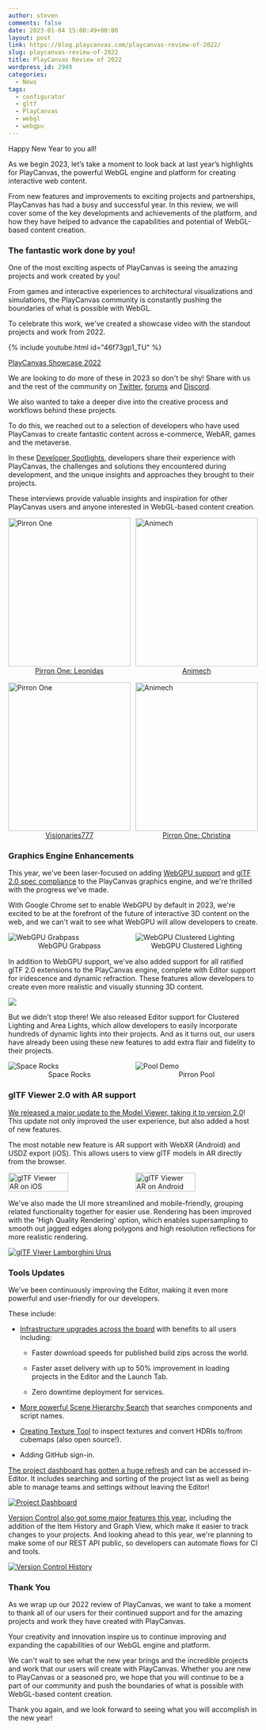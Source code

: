 ```yaml
---
author: steven
comments: false
date: 2023-01-04 15:00:49+00:00
layout: post
link: https://blog.playcanvas.com/playcanvas-review-of-2022/
slug: playcanvas-review-of-2022
title: PlayCanvas Review of 2022
wordpress_id: 2949
categories:
  - News
tags:
  - configurator
  - gltf
  - PlayCanvas
  - webgl
  - webgpu
---
```


Happy New Year to you all!

As we begin 2023, let’s take a moment to look back at last year’s highlights for PlayCanvas, the powerful WebGL engine and platform for creating interactive web content.

From new features and improvements to exciting projects and partnerships, PlayCanvas has had a busy and successful year. In this review, we will cover some of the key developments and achievements of the platform, and how they have helped to advance the capabilities and potential of WebGL-based content creation.

### The fantastic work done by you!

One of the most exciting aspects of PlayCanvas is seeing the amazing projects and work created by you!

From games and interactive experiences to architectural visualizations and simulations, the PlayCanvas community is constantly pushing the boundaries of what is possible with WebGL.

To celebrate this work, we've created a showcase video with the standout projects and work from 2022.

{% include youtube.html id="46f73gp1_TU" %}

[PlayCanvas Showcase 2022](https://blog.playcanvas.com/our-2022-developer-showreel-is-live/)

We are looking to do more of these in 2023 so don't be shy! Share with us and the rest of the community on [Twitter](https://twitter.com/playcanvas), [forums](https://forum.playcanvas.com/) and [Discord](https://discord.gg/RSaMRzg).

We also wanted to take a deeper dive into the creative process and workflows behind these projects.

To do this, we reached out to a selection of developers who have used PlayCanvas to create fantastic content across e-commerce, WebAR, games and the metaverse.

In these [Developer Spotlights](https://blog.playcanvas.com/category/developer-spotlight/), developers share their experience with PlayCanvas, the challenges and solutions they encountered during development, and the unique insights and approaches they brought to their projects.

These interviews provide valuable insights and inspiration for other PlayCanvas users and anyone interested in WebGL-based content creation.

<div style="display: flex; justify-content: space-between; margin-bottom: 15px">
    <div style="width: 49%;">
        <img src="/assets/media/developer-spotlight-pirron-islands.jpg" alt="Pirron One" style="width: 100%; height: 300px; object-fit: cover;" />
        <div style="text-align: center;"><a href="https://blog.playcanvas.com/porting-unreal-scenes-to-browser-with-playcanvas-developer-spotlight-with-leonidas-maliokas/">Pirron One: Leonidas</a></div>
    </div>
    <div style="width: 49%;">
        <img src="/assets/media/developer-spotlight-animech-fjallraven.jpg" alt="Animech" style="width: 100%; height: 300px; object-fit: cover;" />
        <div style="text-align: center;"><a href="https://blog.playcanvas.com/webar-experiences-developer-spotlight-with-animech/">Animech</a></div>
    </div>
</div>

<div style="display: flex; justify-content: space-between; margin-bottom: 15px">
    <div style="width: 49%;">
        <img src="/assets/media/v777-nissan-ar.jpg" alt="Pirron One" style="width: 100%; height: 300px; object-fit: cover;" />
        <div style="text-align: center;"><a href="https://blog.playcanvas.com/webar-experiences-and-playcanvas-developer-spotlight-with-frantz-from-visionaries777/">Visionaries777</a></div>
    </div>
    <div style="width: 49%;">
        <img src="/assets/media/developer-spotlight-christina-home.jpg" alt="Animech" style="width: 100%; height: 300px; object-fit: cover;" />
        <div style="text-align: center;"><a href="https://blog.playcanvas.com/webar-experiences-developer-spotlight-with-animech/">Pirron One: Christina</a></div>
    </div>
</div>

### Graphics Engine Enhancements

This year, we've been laser-focused on adding [WebGPU support](https://github.com/playcanvas/engine/issues/3986) and [glTF 2.0 spec compliance](https://blog.playcanvas.com/playcanvas-releases-gltf-viewer-2-0/) to the PlayCanvas graphics engine, and we're thrilled with the progress we've made.

With Google Chrome set to enable WebGPU by default in 2023, we're excited to be at the forefront of the future of interactive 3D content on the web, and we can't wait to see what WebGPU will allow developers to create.

<div style="display: flex; justify-content: space-between; margin-bottom: 15px">
    <div style="width: 49%;">
        <img src="/assets/media/webgpu-grabpass.gif" alt="WebGPU Grabpass" />
        <div style="text-align: center;">WebGPU Grabpass</div>
    </div>
    <div style="width: 49%;">
        <img src="/assets/media/webgpu-clustered-lighting.gif" alt="WebGPU Clustered Lighting" />
        <div style="text-align: center;">WebGPU Clustered Lighting</div>
    </div>
</div>

In addition to WebGPU support, we've also added support for all ratified glTF 2.0 extensions to the PlayCanvas engine, complete with Editor support for iridescence and dynamic refraction. These features allow developers to create even more realistic and visually stunning 3D content.

[![](/assets/media/gltf-materials.jpg)](https://playcanvas.github.io/#/graphics/asset-viewer)

But we didn't stop there! We also released Editor support for Clustered Lighting and Area Lights, which allow developers to easily incorporate hundreds of dynamic lights into their projects. And as it turns out, our users have already been using these new features to add extra flair and fidelity to their projects.

<div style="display: flex; justify-content: space-between; margin-bottom: 15px">
    <div style="width: 49%;">
        <img src="/assets/media/space-rocks-clustered-lighting.gif" alt="Space Rocks" />
        <div style="text-align: center;">Space Rocks</div>
    </div>
    <div style="width: 49%;">
        <img src="/assets/media/pirron-pool.gif" alt="Pool Demo" />
        <div style="text-align: center;">Pirron Pool</div>
    </div>
</div>

### glTF Viewer 2.0 with AR support

[We released a major update to the Model Viewer, taking it to version 2.0](https://blog.playcanvas.com/gltf-viewer-arrives-on-mobile-with-ar-support/)! This update not only improved the user experience, but also added a host of new features.

The most notable new feature is AR support with WebXR (Android) and USDZ export (iOS). This allows users to view glTF models in AR directly from the browser.

<div style="display: flex; justify-content: space-between; margin-bottom: 15px">
    <img src="/assets/media/gltf-viewer-mobile-ar-ios.gif" style="width: 49%;" alt="glTF Viewer AR on iOS" />
    <img src="/assets/media/gltf-viewer-mobile-ar-android.gif" style="width: 49%;" alt="glTF Viewer AR on Android" />
</div>

We've also made the UI more streamlined and mobile-friendly, grouping related functionality together for easier use. Rendering has been improved with the 'High Quality Rendering' option, which enables supersampling to smooth out jagged edges along polygons and high resolution reflections for more realistic rendering.

[![glTF Viwer Lamborghini Urus](/assets/media/gltf-viewer-lamborghini-urus.jpg)](/assets/media/gltf-viewer-lamborghini-urus.jpg)

### Tools Updates

We've been continuously improving the Editor, making it even more powerful and user-friendly for our developers.

These include:

- [Infrastructure upgrades across the board](https://eng.snap.com/playcanvas-backend-infrastructure) with benefits to all users including:

  - Faster download speeds for published build zips across the world.

  - Faster asset delivery with up to 50% improvement in loading projects in the Editor and the Launch Tab.

  - Zero downtime deployment for services.

- [More powerful Scene Hierarchy Search](https://github.com/playcanvas/editor/releases/tag/v1.21.81) that searches components and script names.

- [Creating Texture Tool](https://github.com/playcanvas/editor/releases/tag/v1.21.61) to inspect textures and convert HDRIs to/from cubemaps (also open source!).

- Adding GitHub sign-in.

[The project dashboard has gotten a huge refresh](https://github.com/playcanvas/editor/releases/tag/v1.21.82) and can be accessed in-Editor. It includes searching and sorting of the project list as well as being able to manage teams and settings without leaving the Editor!

[![Project Dashboard](/assets/media/editor-project-dashboard.png)](/assets/media/editor-project-dashboard.png)

[Version Control also got some major features this year](https://github.com/playcanvas/editor/releases/tag/v1.21.30), including the addition of the Item History and Graph View, which make it easier to track changes to your projects. And looking ahead to this year, we're planning to make some of our REST API public, so developers can automate flows for CI and tools.

[![Version Control History](/assets/media/editor-version-control-history.gif)](/assets/media/editor-version-control-history.gif)

### Thank You

As we wrap up our 2022 review of PlayCanvas, we want to take a moment to thank all of our users for their continued support and for the amazing projects and work they have created with PlayCanvas.

Your creativity and innovation inspire us to continue improving and expanding the capabilities of our WebGL engine and platform.

We can't wait to see what the new year brings and the incredible projects and work that our users will create with PlayCanvas. Whether you are new to PlayCanvas or a seasoned pro, we hope that you will continue to be a part of our community and push the boundaries of what is possible with WebGL-based content creation.

Thank you again, and we look forward to seeing what you will accomplish in the new year!
